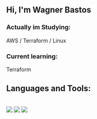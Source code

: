 ## Hi, I'm Wagner Bastos

### Actually im Studying:

AWS / Terraform / Linux

### Current learning:

Terraform

## Languages and Tools:
<div style="display: inline_block"><br/>
<img src="https://cdn.jsdelivr.net/gh/devicons/devicon@latest/icons/amazonwebservices/amazonwebservices-original-wordmark.svg" />
<img src="https://cdn.jsdelivr.net/gh/devicons/devicon@latest/icons/terraform/terraform-original.svg" />
<img src="https://cdn.jsdelivr.net/gh/devicons/devicon@latest/icons/linux/linux-original.svg" />
</div>



